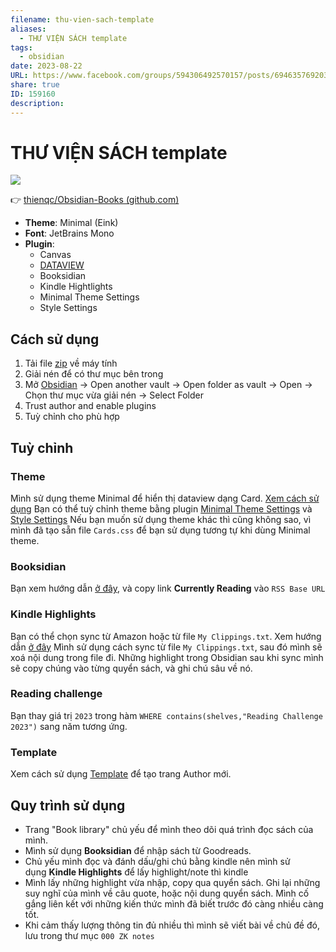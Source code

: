 ```yaml
---
filename: thu-vien-sach-template
aliases:
  - THƯ VIỆN SÁCH template
tags:
  - obsidian
date: 2023-08-22
URL: https://www.facebook.com/groups/594306492570157/posts/694635769203895/
share: true
ID: 159160
description: 
---
```


# THƯ VIỆN SÁCH template
![](https://i.imgur.com/hixrGTz.jpg)

👉 [thienqc/Obsidian-Books (github.com)](https://github.com/thienqc/Obsidian-Books)

- **Theme**: Minimal (Eink)
- **Font**: JetBrains Mono
- **Plugin**:
	- Canvas
	- [DATAVIEW](./dataview.md)
	- Booksidian
	- Kindle Hightlights
	- Minimal Theme Settings
	- Style Settings
## Cách sử dụng
1. Tải file [zip](https://github.com/thienqc/Obsidian-Books/archive/refs/heads/main.zip) về máy tính
2. Giải nén để có thư mục bên trong
3. Mở [Obsidian](https://obsidian.md/download) → Open another vault → Open folder as vault → Open → Chọn thư mục vừa giải nén → Select Folder
4. Trust author and enable plugins
5. Tuỳ chỉnh cho phù hợp

## Tuỳ chỉnh
### Theme
Mình sử dụng theme Minimal để hiển thị dataview dạng Card. [Xem cách sử dụng](https://minimal.guide/cards)
Bạn có thể tuỳ chỉnh theme bằng plugin [Minimal Theme Settings](obsidian://show-plugin?id=obsidian-style-settings) và [Style Settings](obsidian://show-plugin?id=obsidian-style-settings)
Nếu bạn muốn sử dụng theme khác thì cũng không sao, vì mình đã tạo sẵn file `Cards.css` để bạn sử dụng tương tự khi dùng Minimal theme.
### Booksidian
Bạn xem hướng dẫn [ở đây](obsidian://show-plugin?id=booksidian-plugin), và copy link **Currently Reading** vào `RSS Base URL`
### Kindle Highlights
Bạn có thể chọn sync từ Amazon hoặc từ file `My Clippings.txt`. Xem hướng dẫn [ở đây](obsidian://show-plugin?id=obsidian-kindle-plugin)
Mình sử dụng cách sync từ file `My Clippings.txt`, sau đó mình sẽ xoá nội dung trong file đi. Những highlight trong Obsidian sau khi sync mình sẽ copy chúng vào từng quyển sách, và ghi chú sâu về nó.
### Reading challenge
Bạn thay giá trị `2023` trong hàm `WHERE contains(shelves,"Reading Challenge 2023")` sang năm tương ứng.
### Template
Xem cách sử dụng [Template](https://help.obsidian.md/Plugins/Templates) để tạo trang Author mới.

## Quy trình sử dụng
- Trang "Book library" chủ yếu để mình theo dõi quá trình đọc sách của mình.
- Mình sử dụng **Booksidian** để nhập sách từ Goodreads.
- Chủ yếu mình đọc và đánh dấu/ghi chú bằng kindle nên mình sử dụng **Kindle Highlights** để lấy highlight/note thì kindle
- Mình lấy những highlight vừa nhập, copy qua quyển sách. Ghi lại những suy nghĩ của mình về câu quote, hoặc nội dung quyển sách. Mình cố gắng liên kết với những kiến thức mình đã biết trước đó càng nhiều càng tốt.
- Khi cảm thấy lượng thông tin đủ nhiều thì mình sẽ viết bài về chủ đề đó, lưu trong thư mục `000 ZK notes`
